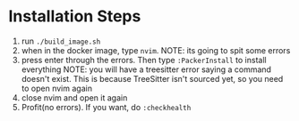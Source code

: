 # Installation Steps

1) run `./build_image.sh`
2) when in the docker image, type `nvim`. NOTE: its going to spit some errors
3) press enter through the errors. Then type `:PackerInstall` to install everything
   NOTE: you will have a treesitter error saying a command doesn't exist. This is 
   because TreeSitter isn't sourced yet, so you need to open nvim again
4) close nvim and open it again
5) Profit(no errors). If you want, do `:checkhealth`
